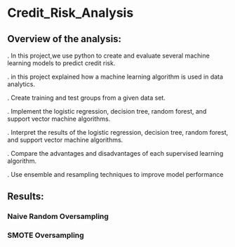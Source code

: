 # Credit_Risk_Analysis

## Overview of the analysis:

. In this project,we use python to create and evaluate several machine learning models to predict credit risk.

. in this project explained how a machine learning algorithm is used in data analytics.

. Create training and test groups from a given data set.

. Implement the logistic regression, decision tree, random forest, and support vector machine algorithms.

. Interpret the results of the logistic regression, decision tree, random forest, and support vector machine algorithms.

. Compare the advantages and disadvantages of each supervised learning algorithm.

. Use ensemble and resampling techniques to improve model performance

## Results:

 ### Naive Random Oversampling



### SMOTE Oversampling
